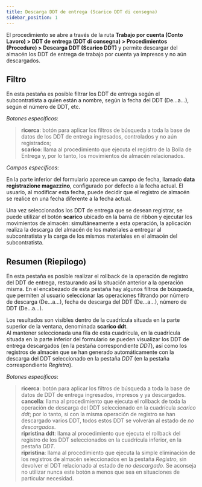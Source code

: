 ```yaml
---
title: Descarga DDT de entrega (Scarico DDT di consegna)
sidebar_position: 1
---
```


El procedimiento se abre a través de la ruta **Trabajo por cuenta (Conto Lavoro) > DDT de entrega (DDT di consegna) > Procedimientos (Procedure) > Descarga DDT (Scarico DDT)** y permite descargar del almacén los DDT de entrega de trabajo por cuenta ya impresos y no aún descargados.

## Filtro

En esta pestaña es posible filtrar los DDT de entrega según el subcontratista a quien están a nombre, según la fecha del DDT (De…a…), según el número de DDT, etc.

*Botones específicos*:  
> **ricerca**: botón para aplicar los filtros de búsqueda a toda la base de datos de los DDT de entrega ingresados, controlados y no aún registrados;  
> **scarico**: llama al procedimiento que ejecuta el registro de la Bolla de Entrega y, por lo tanto, los movimientos de almacén relacionados.  

*Campos específicos*: 

En la parte inferior del formulario aparece un campo de fecha, llamado **data registrazione magazzino**, configurado por defecto a la fecha actual. El usuario, al modificar esta fecha, puede decidir que el registro de almacén se realice en una fecha diferente a la fecha actual.

Una vez seleccionados los DDT de entrega que se desean registrar, se puede utilizar el botón **scarico** ubicado en la barra de ribbon y ejecutar los movimientos de almacén: simultáneamente a esta operación, la aplicación realiza la descarga del almacén de los materiales a entregar al subcontratista y la carga de los mismos materiales en el almacén del subcontratista.

## Resumen (Riepilogo)

En esta pestaña es posible realizar el rollback de la operación de registro del DDT de entrega, restaurando así la situación anterior a la operación misma. En el encabezado de esta pestaña hay algunos filtros de búsqueda, que permiten al usuario seleccionar las operaciones filtrando por número de descarga (De…a…), fecha de descarga del DDT (De…a…), número de DDT (De…a…).

Los resultados son visibles dentro de la cuadrícula situada en la parte superior de la ventana, denominada **scarico ddt**.  
Al mantener seleccionada una fila de esta cuadrícula, en la cuadrícula situada en la parte inferior del formulario se pueden visualizar los DDT de entrega descargados (en la pestaña correspondiente *DDT*), así como los registros de almacén que se han generado automáticamente con la descarga del DDT seleccionado en la pestaña *DDT* (en la pestaña correspondiente *Registro*).

*Botones específicos*:  
> **ricerca**: botón para aplicar los filtros de búsqueda a toda la base de datos de DDT de entrega ingresados, impresos y ya descargados.  
> **cancella**: llama al procedimiento que ejecuta el rollback de toda la operación de descarga del DDT seleccionado en la cuadrícula *scarico ddt*; por lo tanto, si con la misma operación de registro se han descargado varios DDT, todos estos DDT se volverán al estado de *no descargados*.  
> **ripristina ddt**: llama al procedimiento que ejecuta el rollback del registro de los DDT seleccionados en la cuadrícula inferior, en la pestaña *DDT*.  
> **ripristina**: llama al procedimiento que ejecuta la simple eliminación de los registros de almacén seleccionados en la pestaña *Registro*, sin devolver el DDT relacionado al estado de *no descargado*. Se aconseja no utilizar nunca este botón a menos que sea en situaciones de particular necesidad.